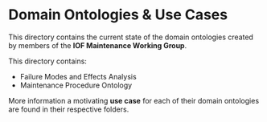 # Domain Ontologies & Use Cases

This directory contains the current state of the domain ontologies created by members of the __IOF Maintenance Working Group__.

This directory contains:
- Failure Modes and Effects Analysis
- Maintenance Procedure Ontology

More information a motivating __use case__ for each of their domain ontologies are found in their respective folders.
